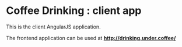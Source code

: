 # Coffee Drinking : client app

This is the client AngularJS application.

The frontend application can be used at **http://drinking.under.coffee/**
